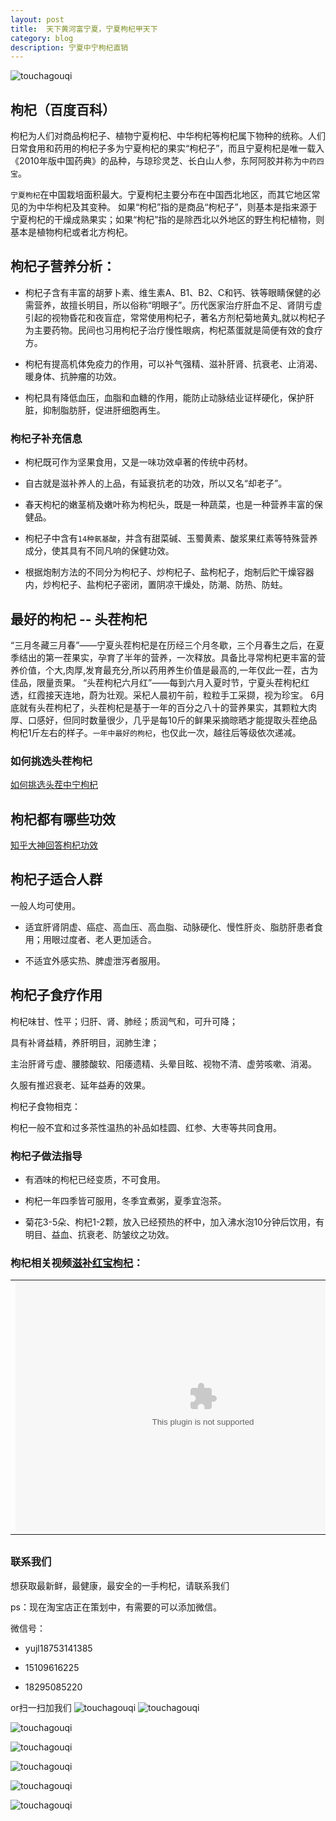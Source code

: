 ```yaml
---
layout: post
title:  天下黄河富宁夏，宁夏枸杞甲天下
category: blog
description: 宁夏中宁枸杞直销
---
```

![touchagouqi](/images/gouqi/gouqi4.jpg)

## 枸杞（百度百科）

枸杞为人们对商品枸杞子、植物宁夏枸杞、中华枸杞等枸杞属下物种的统称。人们日常食用和药用的枸杞子多为宁夏枸杞的果实“枸杞子”，而且宁夏枸杞是唯一载入《2010年版中国药典》的品种，与琼珍灵芝、长白山人参，东阿阿胶并称为`中药四宝`。

`宁夏枸杞`在中国栽培面积最大。宁夏枸杞主要分布在中国西北地区，而其它地区常见的为中华枸杞及其变种。
如果“枸杞”指的是商品“枸杞子”，则基本是指来源于宁夏枸杞的干燥成熟果实；如果“枸杞”指的是除西北以外地区的野生枸杞植物，则基本是植物枸杞或者北方枸杞。

## 枸杞子营养分析：

* 枸杞子含有丰富的胡萝卜素、维生素A、B1、B2、C和钙、铁等眼睛保健的必需营养，故擅长明目，所以俗称“明眼子”。历代医家治疗肝血不足、肾阴亏虚引起的视物昏花和夜盲症，常常使用枸杞子，著名方剂杞菊地黄丸,就以枸杞子为主要药物。民间也习用枸杞子治疗慢性眼病，枸杞蒸蛋就是简便有效的食疗方。

* 枸杞有提高机体免疫力的作用，可以补气强精、滋补肝肾、抗衰老、止消渴、暖身体、抗肿瘤的功效。

* 枸杞具有降低血压，血脂和血糖的作用，能防止动脉结业证样硬化，保护肝脏，抑制脂肪肝，促进肝细胞再生。

### 枸杞子补充信息

* 枸杞既可作为坚果食用，又是一味功效卓著的传统中药材。

* 自古就是滋补养人的上品，有延衰抗老的功效，所以又名“却老子”。

* 春天枸杞的嫩茎梢及嫩叶称为枸杞头，既是一种蔬菜，也是一种营养丰富的保健品。

* 枸杞子中含有`14种氨基酸`，并含有甜菜碱、玉蜀黄素、酸浆果红素等特殊营养成分，使其具有不同凡响的保健功效。

* 根据炮制方法的不同分为枸杞子、炒枸杞子、盐枸杞子，炮制后贮干燥容器内，炒枸杞子、盐枸杞子密闭，置阴凉干燥处，防潮、防热、防蛀。



## 最好的枸杞 -- 头茬枸杞

“三月冬藏三月春”——宁夏头茬枸杞是在历经三个月冬歇，三个月春生之后，在夏季结出的第一茬果实，孕育了半年的营养，一次释放。具备比寻常枸杞更丰富的营养价值，个大,肉厚,发育最充分,所以药用养生价值是最高的,一年仅此一茬，古为佳品，限量贡果。
“头茬枸杞六月红”——每到六月入夏时节，宁夏头茬枸杞红透，红霞接天连地，蔚为壮观。采杞人晨初午前，粒粒手工采撷，视为珍宝。
6月底就有头茬枸杞了，头茬枸杞是基于一年的百分之八十的营养果实，其颗粒大肉厚、口感好，但同时数量很少，几乎是每10斤的鲜果采摘晾晒才能提取头茬绝品枸杞1斤左右的样子。`一年中最好的枸杞`，也仅此一次，越往后等级依次递减。

### 如何挑选头茬枸杞

[如何挑选头茬中宁枸杞][1]

## 枸杞都有哪些功效

[知乎大神回答枸杞功效][2]



## 枸杞子适合人群

一般人均可使用。

* 适宜肝肾阴虚、癌症、高血压、高血脂、动脉硬化、慢性肝炎、脂肪肝患者食用；用眼过度者、老人更加适合。

* 不适宜外感实热、脾虚泄泻者服用。

## 枸杞子食疗作用

枸杞味甘、性平；归肝、肾、肺经；质润气和，可升可降；

具有补肾益精，养肝明目，润肺生津；

主治肝肾亏虚、腰膝酸软、阳痿遗精、头晕目眩、视物不清、虚劳咳嗽、消渴。

久服有推迟衰老、延年益寿的效果。

枸杞子食物相克：

枸杞一般不宜和过多茶性温热的补品如桂圆、红参、大枣等共同食用。

### 枸杞子做法指导

* 有酒味的枸杞已经变质，不可食用。

* 枸杞一年四季皆可服用，冬季宜煮粥，夏季宜泡茶。

* 菊花3-5朵、枸杞1-2颗，放入已经预热的杯中，加入沸水泡10分钟后饮用，有明目、益血、抗衰老、防皱纹之功效。


### 枸杞相关视频[滋补红宝枸杞]：

<table align="center" style="margin-bottom:30px;"><tr><td><embed src="http://player.cntv.cn/standard/cntvOutSidePlayer.swf?v=2.0.2013.1.8.0&amp;videoId=VIDE100204612244&amp;filePath=&amp;isAutoPlay=false&amp;url=http://tv.cntv.cn/video/C10606/d98965f12e544ccd618984bc899cf60c&amp;tai=tv&amp;configPath=http://js.player.cntv.cn/xml/config/common.xml&amp;widgetsConfig=http://js.player.cntv.cn/xml/widgetsConfig/common.xml&amp;languageConfig=undefined&amp;hour24DataURL=VodCycleData.xml&amp;outsideChannelId=channelBugu&amp;videoCenterId=998c89409d224fcd8742fcf0ea4cd1f7" width="600" height="400" /></td></tr></table>


### 联系我们

想获取最新鲜，最健康，最安全的一手枸杞，请联系我们

ps：现在淘宝店正在策划中，有需要的可以添加微信。

微信号：

* yujl18753141385

* 15109616225

* 18295085220

or扫一扫加我们
![touchagouqi](/images/weixin/weixin1.jpg)
![touchagouqi](/images/weixin/weixin2.jpg)


![touchagouqi](/images/gouqi/gouqi1.jpg)

![touchagouqi](/images/gouqi/gouqi2.jpg)

![touchagouqi](/images/gouqi/gouqi3.jpg)

![touchagouqi](/images/gouqi/gouqi5.jpg)

![touchagouqi](/images/gouqi/gouqi6.jpg)

[1]: http://jingyan.baidu.com/article/19020a0a026767529d2842c7.html "如何挑选头茬枸杞"
[2]: http://www.zhihu.com/question/26374714/answer/35416048?f3fb8ead20=a934c1888272734b36825ce13a31ffc7 "知乎-枸杞功效"
[滋补红宝枸杞]: http://tv.cntv.cn/video/C10606/d98965f12e544ccd618984bc899cf60c